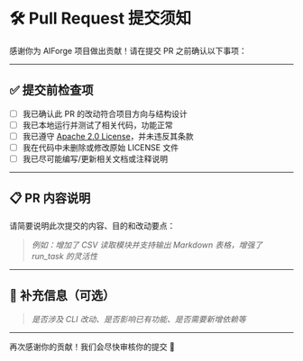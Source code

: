 # 🛠️ Pull Request 提交须知

感谢你为 AIForge 项目做出贡献！请在提交 PR 之前确认以下事项：

---

## ✅ 提交前检查项

- [ ] 我已确认此 PR 的改动符合项目方向与结构设计
- [ ] 我已本地运行并测试了相关代码，功能正常
- [ ] 我已遵守 [Apache 2.0 License](../LICENSE)，并未违反其条款
- [ ] 我在代码中未删除或修改原始 LICENSE 文件
- [ ] 我已尽可能编写/更新相关文档或注释说明

---

## 📋 PR 内容说明

请简要说明此次提交的内容、目的和改动要点：

> _例如：增加了 CSV 读取模块并支持输出 Markdown 表格，增强了 run_task 的灵活性_

---

## 🚦 补充信息（可选）

> _是否涉及 CLI 改动、是否影响已有功能、是否需要新增依赖等_

---

再次感谢你的贡献！我们会尽快审核你的提交 💪